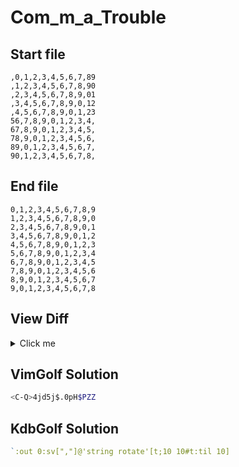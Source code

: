 # Com_m_a_Trouble
## Start file
```
,0,1,2,3,4,5,6,7,89
,1,2,3,4,5,6,7,8,90
,2,3,4,5,6,7,8,9,01
,3,4,5,6,7,8,9,0,12
,4,5,6,7,8,9,0,1,23
56,7,8,9,0,1,2,3,4,
67,8,9,0,1,2,3,4,5,
78,9,0,1,2,3,4,5,6,
89,0,1,2,3,4,5,6,7,
90,1,2,3,4,5,6,7,8,
```
## End file
```
0,1,2,3,4,5,6,7,8,9
1,2,3,4,5,6,7,8,9,0
2,3,4,5,6,7,8,9,0,1
3,4,5,6,7,8,9,0,1,2
4,5,6,7,8,9,0,1,2,3
5,6,7,8,9,0,1,2,3,4
6,7,8,9,0,1,2,3,4,5
7,8,9,0,1,2,3,4,5,6
8,9,0,1,2,3,4,5,6,7
9,0,1,2,3,4,5,6,7,8
```
## View Diff
<details><summary>Click me</summary>

```
1,10c1,10
< ,0,1,2,3,4,5,6,7,89
< ,1,2,3,4,5,6,7,8,90
< ,2,3,4,5,6,7,8,9,01
< ,3,4,5,6,7,8,9,0,12
< ,4,5,6,7,8,9,0,1,23
< 56,7,8,9,0,1,2,3,4,
< 67,8,9,0,1,2,3,4,5,
< 78,9,0,1,2,3,4,5,6,
< 89,0,1,2,3,4,5,6,7,
< 90,1,2,3,4,5,6,7,8,
---
> 0,1,2,3,4,5,6,7,8,9
> 1,2,3,4,5,6,7,8,9,0
> 2,3,4,5,6,7,8,9,0,1
> 3,4,5,6,7,8,9,0,1,2
> 4,5,6,7,8,9,0,1,2,3
> 5,6,7,8,9,0,1,2,3,4
> 6,7,8,9,0,1,2,3,4,5
> 7,8,9,0,1,2,3,4,5,6
> 8,9,0,1,2,3,4,5,6,7
> 9,0,1,2,3,4,5,6,7,8
```
</details>

## VimGolf Solution
```sh
<C-Q>4jd5j$.0pH$PZZ
```
## KdbGolf Solution
```q
`:out 0:sv[","]@'string rotate'[t;10 10#t:til 10]
```
